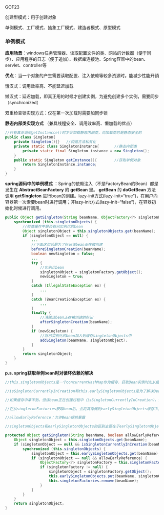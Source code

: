 GOF23

创建型模式：用于创建对象

单例模式、工厂模式、抽象工厂模式、建造者模式、原型模式

### 单例模式

**应用场景**：windows任务管理器、读取配置文件的类、网站的计数器（便于同步）、应用程序的日志（便于追加）、数据库连接池、Spring容器中的bean、servlet、controller等

**优点**：当一个对象的产生需要读取配置、注入依赖等较多资源时，能减少性能开销

饿汉式：调用效率高、不能延迟加载

懒汉式：延迟加载，即真正用的时候才创建实例，为避免创建多个实例，需要同步（synchronized）

双重检查锁实现方式：仅在第一次加载时需要加同步锁

**静态内部类实现方式** （兼具线程安全、调用效率高、懒加载的优点）

```java
//只有真正调用getInstancce()时才会加载静态内部类，而加载类时是静态安全的
public class Singleton{
    private Singleton(){}   //构造方法私有化
    private static class SingletonInstance{       //静态内部类
        private static final Singleton instance = new Singleton();
    }
    public static Singleton getInstance(){        //获取单例对象
        return SingletonInstance.instance;
    }
}
```

**spring源码中的单例模式** ：Spring的依赖注入（不是FactoryBean的Bean）都是发生在 **AbstractBeanFactory** 的 **getBean** 里。 **getBean** 的 **doGetBean** 方法调用 **getSingleton** 进行bean的创建。lazy-init方式(lazy-init=“true”)，在用户向容器第一次索要bean时进行调用；非lazy-init方式(lazy-init=“false”)，在容器初始化时候进行调用。

```java
public Object getSingleton(String beanName, ObjectFactory<?> singletonFactory) {
    synchronized (this.singletonObjects) {
        //检查缓存中是否有已实例化的bean
        Object singletonObject = this.singletonObjects.get(beanName);
        if (singletonObject == null) {
            ...
            //下面这句话是为了标记该bean正在被创建
            beforeSingletonCreation(beanName);
            boolean newSingleton = false;
            ...
            try {
                //实例化bean
                singletonObject = singletonFactory.getObject();
                newSingleton = true;
            }
            catch (IllegalStateException ex) {
                ...
            }
            catch (BeanCreationException ex) {
                ...
            }
            finally {
                //清除该bean正在被创建的标记
                afterSingletonCreation(beanName);
            }
            if (newSingleton) {
                //将已实例化的bean加入到缓存singletonObjects中
                addSingleton(beanName, singletonObject);
            }
        }
        return singletonObject;
    }
}
```

 **p.s. spring获取单例bean时对循环依赖的解决**

````java
//this.singletonObjects是一个concurrentHashMap作为缓存，获取Bean实例时先从缓存中拿。

//isSingletonCurrentlyInCreation和this.earlySingletonObjects是为了解决Bean循环依赖的问题。比如创建bean a的时候发现bean a引用了bean b，此时会去创建bean b，但又发现bean b引用了bean c，此时会去创建bean c，但又发现bean c引用了bean a，这三个bean就形成了一个环（死锁）

//如果缓存中拿不到，但该bean正在创建过程中（isSingletonCurrentlyInCreation），说明出现了循环依赖，则尝试从singletonFactories中获取。为了解决循环依赖的问题，spring采取了一种机制，将创建的bean实例“提早”暴露加入到singletonFactories中，一旦下一个bean创建的时候需要依赖上个bean，则直接使用ObjectFactory来获取bean。提前暴露bean实例的“时机”是在bean实例创建（调用构造方法）之后，初始化bean实例（属性注入）之前。

//在从singletonFactories获取bean后，会将其存储到earlySingletonObjects缓存中，然后从singletonFactories移除该bean，之后在要获取该bean就直接从earlySingletonObjects获取。

//allowEarlyReference：允许Bean提前暴露

//singletonObjects和earlySingletonObjects的区别主要在于earlySingletonObjects是为了解决循环依赖设置的，储存的是提前暴露的bean name –> bean instance，而singletonObjects存储的是完全实例化的bean name –> bean instance。

protected Object getSingleton(String beanName, boolean allowEarlyReference) {
    Object singletonObject = this.singletonObjects.get(beanName);
    if (singletonObject == null && isSingletonCurrentlyInCreation(beanName)) {
        synchronized (this.singletonObjects) {
            singletonObject = this.earlySingletonObjects.get(beanName);
            if (singletonObject == null && allowEarlyReference) {
                ObjectFactory<?> singletonFactory = this.singletonFactories.get(beanName);
                if (singletonFactory != null) {
                    singletonObject = singletonFactory.getObject();
                    this.earlySingletonObjects.put(beanName, singletonObject);
                    this.singletonFactories.remove(beanName);
                }
            }
        }
    }
    return singletonObject;
}
````

